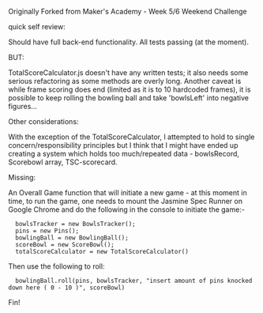 Originally Forked from Maker's Academy - Week 5/6 Weekend Challenge

quick self review:

Should have full back-end functionality.
All tests passing (at the moment).

BUT:

TotalScoreCalculator.js doesn't have any written tests; it also needs some serious refactoring as some methods are overly long.
Another caveat is while frame scoring does end (limited as it is to 10 hardcoded frames), it is possible to keep rolling the bowling ball and take 'bowlsLeft' into negative figures...

Other considerations:

With the exception of the TotalScoreCalculator, I attempted to hold to single concern/responsibility principles but I think that I might have ended up creating a system which holds too much/repeated data - bowlsRecord, Scorebowl array, TSC-scorecard.

Missing:

An Overall Game function that will initiate a new game - at this moment in time, to run the game, one needs to mount the Jasmine Spec Runner on Google Chrome and do the following in the console to initiate the game:-

      bowlsTracker = new BowlsTracker();
      pins = new Pins();
      bowlingBall = new BowlingBall();
      scoreBowl = new ScoreBowl();
      totalScoreCalculator = new TotalScoreCalculator()
      
Then use the following to roll:

      bowlingBall.roll(pins, bowlsTracker, "insert amount of pins knocked down here ( 0 - 10 )", scoreBowl)


Fin!
